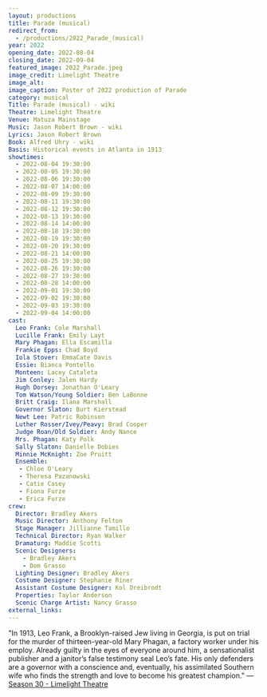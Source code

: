 ```yaml
---
layout: productions
title: Parade (musical)
redirect_from:
  - /productions/2022_Parade_(musical)
year: 2022
opening_date: 2022-08-04
closing_date: 2022-09-04
featured_image: 2022_Parade.jpeg
image_credit: Limelight Theatre
image_alt:
image_caption: Poster of 2022 production of Parade
category: musical
Title: Parade (musical) - wiki
Theatre: Limelight Theatre
Venue: Matuza Mainstage
Music: Jason Robert Brown - wiki
Lyrics: Jason Robert Brown
Book: Alfred Uhry - wiki
Basis: Historical events in Atlanta in 1913
showtimes: 
  - 2022-08-04 19:30:00
  - 2022-08-05 19:30:00
  - 2022-08-06 19:30:00
  - 2022-08-07 14:00:00
  - 2022-08-09 19:30:00
  - 2022-08-11 19:30:00
  - 2022-08-12 19:30:00
  - 2022-08-13 19:30:00
  - 2022-08-14 14:00:00
  - 2022-08-18 19:30:00
  - 2022-08-19 19:30:00
  - 2022-08-20 19:30:00
  - 2022-08-21 14:00:00
  - 2022-08-25 19:30:00
  - 2022-08-26 19:30:00
  - 2022-08-27 19:30:00
  - 2022-08-28 14:00:00
  - 2022-09-01 19:30:00
  - 2022-09-02 19:30:00
  - 2022-09-03 19:30:00
  - 2022-09-04 14:00:00
cast:
  Leo Frank: Cole Marshall
  Lucille Frank: Emily Layt
  Mary Phagan: Ella Escamilla
  Frankie Epps: Chad Boyd
  Iola Stover: EmmaCate Davis
  Essie: Bianca Pontello
  Monteen: Lacey Cataleta
  Jim Conley: Jalen Hardy
  Hugh Dorsey: Jonathan O'Leary
  Tom Watson/Young Soldier: Ben LaBonne
  Britt Craig: Ilana Marshall
  Governor Slaton: Burt Kierstead
  Newt Lee: Patric Robinson
  Luther Rosser/Ivey/Peavy: Brad Cooper
  Judge Roan/Old Soldier: Andy Nance
  Mrs. Phagan: Katy Polk
  Sally Slaton: Danielle Dobies
  Minnie McKnight: Zoe Pruitt
  Ensemble: 
   - Chloe O'Leary
   - Theresa Pazanowski
   - Catie Casey
   - Fiona Furze
   - Erica Furze
crew:
  Director: Bradley Akers
  Music Director: Anthony Felton
  Stage Manager: Jillianne Tamillo
  Technical Director: Ryan Walker
  Dramaturg: Maddie Scotti
  Scenic Designers: 
    - Bradley Akers
    - Dom Grasso
  Lighting Designer: Bradley Akers
  Costume Designer: Stephanie Riner
  Assistant Costume Designer: Kol Dreibrodt
  Properties: Taylor Anderson
  Scenic Charge Artist: Nancy Grasso
external_links:
---
```


"In 1913, Leo Frank, a Brooklyn-raised Jew living in Georgia, is put on trial for the murder of thirteen-year-old Mary Phagan, a factory worker under his employ. Already guilty in the eyes of everyone around him, a sensationalist publisher and a janitor’s false testimony seal Leo’s fate. His only defenders are a governor with a conscience and, eventually, his assimilated Southern wife who finds the strength and love to become his greatest champion." — [Season 30 - Limelight Theatre](https://limelight-theatre.org/season30/)
